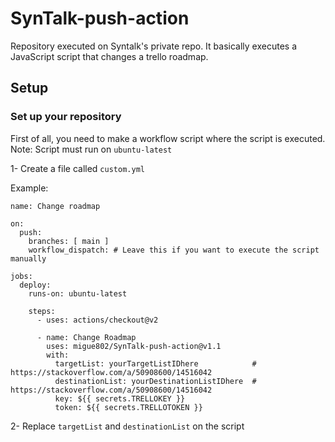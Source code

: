 # SynTalk-push-action

Repository executed on Syntalk's private repo. It basically executes a JavaScript script that changes a trello roadmap.

## Setup

### Set up your repository

First of all, you need to make a workflow script where the script is executed.
Note: Script must run on `ubuntu-latest`

1- Create a file called `custom.yml`

Example:
```
name: Change roadmap

on:
  push:
    branches: [ main ]
    workflow_dispatch: # Leave this if you want to execute the script manually
    
jobs:
  deploy:
    runs-on: ubuntu-latest

    steps:
      - uses: actions/checkout@v2

      - name: Change Roadmap
        uses: migue802/SynTalk-push-action@v1.1
        with: 
          targetList: yourTargetListIDhere            # https://stackoverflow.com/a/50908600/14516042
          destinationList: yourDestinationListIDhere  # https://stackoverflow.com/a/50908600/14516042
          key: ${{ secrets.TRELLOKEY }}
          token: ${{ secrets.TRELLOTOKEN }}
```

2- Replace `targetList` and `destinationList` on the script
